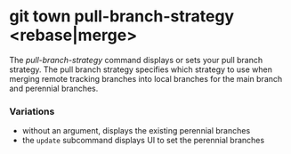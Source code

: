 # git town pull-branch-strategy <rebase|merge>

The _pull-branch-strategy_ command displays or sets your pull branch strategy.
The pull branch strategy specifies which strategy to use when merging remote
tracking branches into local branches for the main branch and perennial
branches.

### Variations

- without an argument, displays the existing perennial branches
- the `update` subcommand displays UI to set the perennial branches
